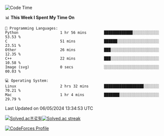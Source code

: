 
<!--START_SECTION:waka-->
![Code Time](http://img.shields.io/badge/Code%20Time-3%2C447%20hrs%2029%20mins-blue)

📊 **This Week I Spent My Time On** 

```text
💬 Programming Languages: 
Python                   1 hr 56 mins        █████████████░░░░░░░░░░░░   53.53 % 
C                        51 mins             ██████░░░░░░░░░░░░░░░░░░░   23.51 % 
Other                    26 mins             ███░░░░░░░░░░░░░░░░░░░░░░   12.35 % 
C++                      22 mins             ███░░░░░░░░░░░░░░░░░░░░░░   10.58 % 
Image (svg)              0 secs              ░░░░░░░░░░░░░░░░░░░░░░░░░   00.03 % 

💻 Operating System: 
Linux                    2 hrs 32 mins       ██████████████████░░░░░░░   70.21 % 
Mac                      1 hr 4 mins         ███████░░░░░░░░░░░░░░░░░░   29.79 % 
```


 Last Updated on 06/05/2024 13:34:53 UTC
<!--END_SECTION:waka-->


[![Solved.ac프로필](http://mazassumnida.wtf/api/generate_badge?boj=hckim96)](https://solved.ac/hckim96)[![Solved.ac streak](http://mazandi.herokuapp.com/api?handle=hckim96&theme=dark)](https://solved.ac/hckim96)


[![CodeForces Profile](https://cf.leed.at?id=hckim96)](https://codeforces.com/profile/hckim96)

